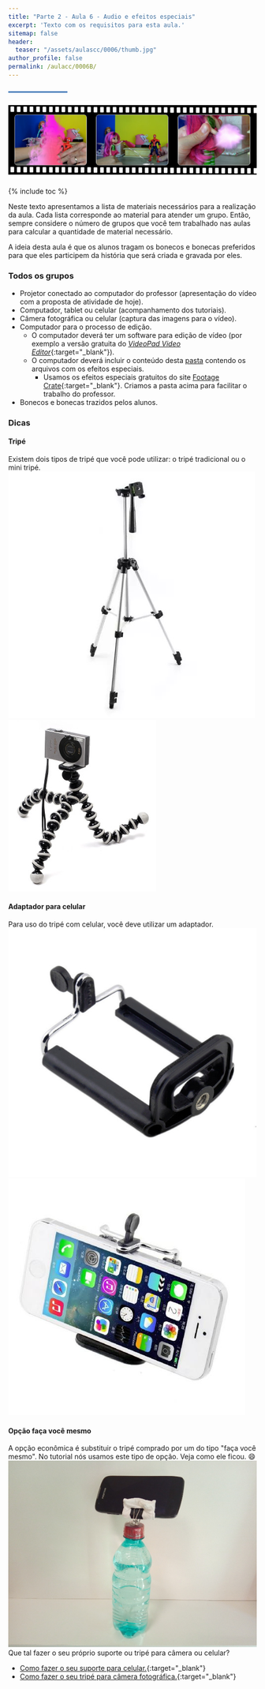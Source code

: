 ```yaml
---
title: "Parte 2 - Aula 6 - Audio e efeitos especiais"
excerpt: 'Texto com os requisitos para esta aula.'
sitemap: false
header: 
  teaser: "/assets/aulascc/0006/thumb.jpg" 
author_profile: false
permalink: /aulacc/0006B/
---
```

![Linha separadora](/assets/images/line.jpg)

![Exemplo de projeto desta aula - lego](/assets/aulascc/0006/thumb.jpg)

{% include toc %}

Neste texto apresentamos a lista de materiais necessários para a realização da aula. Cada lista corresponde ao material para atender um grupo. Então, sempre considere o número de grupos que você tem trabalhado nas aulas para calcular a quantidade de material necessário.

A ideia desta aula é que os alunos tragam os bonecos e bonecas preferidos para que eles participem da história que será criada e gravada por eles.

### Todos os grupos
* Projetor conectado ao computador do professor (apresentação do vídeo com a proposta de atividade de hoje).
* Computador, tablet ou celular (acompanhamento dos tutoriais).
* Câmera fotográfica ou celular (captura das imagens para o vídeo).
* Computador para o processo de edição. 
  * O computador deverá ter um software para edição de vídeo (por exemplo a versão gratuita do [*VideoPad Video Editor*](https://www.nchsoftware.com/videopad/kb/free.html){:target="_blank"}).
  * O computador deverá incluir o conteúdo desta [pasta](https://drive.google.com/open?id=1BGdkoHeMhUvoN0jslefu0PNKXm4-8r0X) contendo os arquivos com os efeitos especiais.
    * Usamos os efeitos especiais gratuitos do site [Footage Crate](https://vfx.productioncrate.com/){:target="_blank"}. Criamos a pasta acima para facilitar o trabalho do professor.
* Bonecos e bonecas trazidos pelos alunos.

### Dicas
#### Tripé
Existem dois tipos de tripé que você pode utilizar: o tripé tradicional ou o mini tripé.
![Tripé tradicional](/assets/aulascc/0005/tripe.jpg)
![Mini Tripé](/assets/aulascc/0005/tripe-mini.jpg)

#### Adaptador para celular
Para uso do tripé com celular, você deve utilizar um adaptador.
![Adaptador](/assets/aulascc/0005/adaptador01.jpg)
![Adaptador com celular](/assets/aulascc/0005/adaptador02.jpg)

#### Opção faça você mesmo
A opção econômica é substituir o tripé comprado por um do tipo "faça você mesmo". No tutorial nós usamos este tipo de opção. Veja como ele ficou. :smile: 
![Suporte para celular faça você mesmo](/assets/aulascc/0005/suporte-diy.jpg)
<br>
Que tal fazer o seu próprio suporte ou tripé para câmera ou celular?
  - [Como fazer o seu suporte para celular.](https://youtu.be/qu5gvQEzh-4){:target="_blank"}
  - [Como fazer o seu tripé para câmera fotográfica.](https://youtu.be/HQNkJs2DUxY){:target="_blank"}